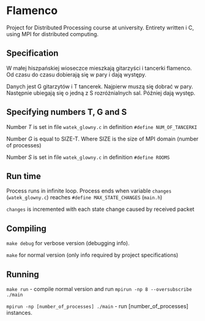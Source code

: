 # Flamenco
Project for Distributed Processing course at university. Entirety written i C, using MPI for distributed computing.

## Specification
W małej hiszpańskiej wioseczce mieszkają gitarzyści i tancerki flamenco. Od czasu do czasu dobierają się w pary i dają występy.

Danych jest G gitarzytów i T tancerek. Najpierw muszą się dobrać w pary. Następnie ubiegają się o jedną z S rozróżnialnych sal. Później dają występ.

## Specifying numbers T, G and S
Number *T* is set in file `watek_glowny.c` in definition `#define NUM_OF_TANCERKI`

Number *G* is equal to SIZE-T. Where SIZE is the size of MPI domain (number of processes)

Number *S* is set in file `watek_glowny.c` in definition `#define ROOMS`

## Run time
Process runs in infinite loop. Process ends when variable `changes` (`watek_glowny.c`) reaches `#define MAX_STATE_CHANGES` (`main.h`)

`changes` is incremented with each state change caused by received packet

## Compiling
`make debug` for verbose version (debugging info).

`make` for normal version (only info required by project specifications)

## Running
`make run` - compile normal version and run `mpirun -np 8 --oversubscribe ./main`

`mpirun -np [number_of_processes] ./main` - run [number_of_processes] instances.
